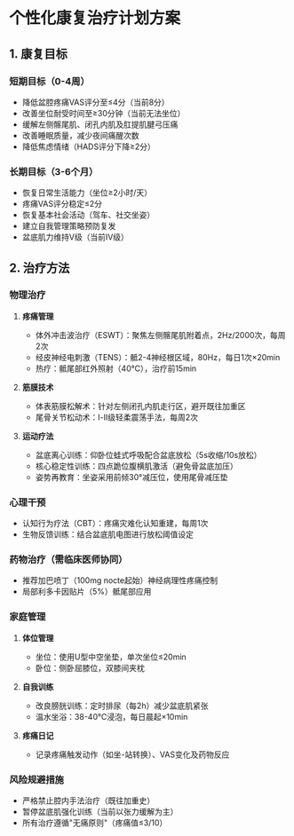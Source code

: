 # 个性化康复治疗计划方案

## 1. 康复目标
### 短期目标（0-4周）
- 降低盆腔疼痛VAS评分至≤4分（当前8分）
- 改善坐位耐受时间至≥30分钟（当前无法坐位）
- 缓解左侧髂尾肌、闭孔内肌及肛提肌腱弓压痛
- 改善睡眠质量，减少夜间痛醒次数
- 降低焦虑情绪（HADS评分下降≥2分）

### 长期目标（3-6个月）
- 恢复日常生活能力（坐位≥2小时/天）
- 疼痛VAS评分稳定≤2分
- 恢复基本社会活动（驾车、社交坐姿）
- 建立自我管理策略预防复发
- 盆底肌力维持V级（当前IV级）

## 2. 治疗方法
### 物理治疗
1. **疼痛管理**  
   - 体外冲击波治疗（ESWT）：聚焦左侧髂尾肌附着点，2Hz/2000次，每周2次  
   - 经皮神经电刺激（TENS）：骶2-4神经根区域，80Hz，每日1次×20min  
   - 热疗：骶尾部红外照射（40℃），治疗前15min  

2. **筋膜技术**  
   - 体表筋膜松解术：针对左侧闭孔内肌走行区，避开既往加重区  
   - 尾骨关节松动术：Ⅰ-Ⅱ级轻柔震荡手法，每周2次  

3. **运动疗法**  
   - 盆底离心训练：仰卧位蛙式呼吸配合盆底放松（5s收缩/10s放松）  
   - 核心稳定性训练：四点跪位腹横肌激活（避免骨盆底加压）  
   - 姿势再教育：坐姿采用前倾30°减压位，使用尾骨减压垫  

### 心理干预
- 认知行为疗法（CBT）：疼痛灾难化认知重建，每周1次  
- 生物反馈训练：结合盆底肌电图进行放松阈值设定  

### 药物治疗（需临床医师协同）
- 推荐加巴喷丁（100mg nocte起始）神经病理性疼痛控制  
- 局部利多卡因贴片（5%）骶尾部应用  

### 家庭管理
1. **体位管理**  
   - 坐位：使用U型中空坐垫，单次坐位≤20min  
   - 卧位：侧卧屈膝位，双膝间夹枕  

2. **自我训练**  
   - 改良膀胱训练：定时排尿（每2h）减少盆底肌紧张  
   - 温水坐浴：38-40℃浸泡，每日晨起×10min  

3. **疼痛日记**  
   - 记录疼痛触发动作（如坐-站转换）、VAS变化及药物反应  

### 风险规避措施
- 严格禁止腔内手法治疗（既往加重史）  
- 暂停盆底肌强化训练（当前以张力缓解为主）  
- 所有治疗遵循"无痛原则"（疼痛值≤3/10）  
